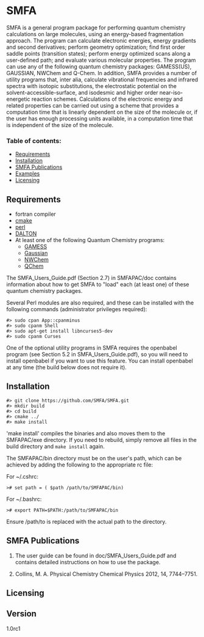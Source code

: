 # SMFA

SMFA is a general program package for performing quantum chemistry calculations on large
molecules, using an energy-based fragmentation approach. The program can calculate
electronic energies, energy gradients and second derivatives; perform geometry
optimization; find first order saddle points (transition states); perform energy optimized
scans along a user-defined path; and evaluate various molecular properties. The program
can use any of the following quantum chemistry packages: GAMESS(US), GAUSSIAN,
NWChem and Q-Chem. In addition, SMFA provides a number of utility programs that, inter
alia, calculate vibrational frequencies and infrared spectra with isotopic substitutions, the
electrostatic potential on the solvent-accessible-surface, and isodesmic and higher order
near-iso-energetic reaction schemes. Calculations of the electronic energy and related
properties can be carried out using a scheme that provides a computation time that is
linearly dependent on the size of the molecule or, if the user has enough processing units
available, in a computation time that is independent of the size of the molecule.

### Table of contents:

* [Requirements](#requirements)
* [Installation](#installation)
* [SMFA Publications](#smfa-publications)
* [Examples](/doc/testcases)
* [Licensing](#licensing)

## Requirements
* fortran compiler
* [cmake](https://cmake.org/)
* [perl](https://www.perl.org/)
* [DALTON](http://daltonprogram.org/)
* At least one of the following Quantum Chemistry programs:
    - [GAMESS](http://www.msg.ameslab.gov/gamess/)
    - [Gaussian](http://gaussian.com/)
    - [NWChem](http://www.nwchem-sw.org/)
    - [QChem](http://www.q-chem.com/)


The SMFA_Users_Guide.pdf (Section 2.7) in SMFAPAC/doc contains information
about how to get SMFA to "load" each (at least one) of these quantum chemistry
packages.

Several Perl modules are also required, and these can be installed 
with the following commands (administrator privileges required):

```shell
#> sudo cpan App::cpanminus
#> sudo cpanm Shell
#> sudo apt-get install libncurses5-dev 
#> sudo cpanm Curses
```
One of the optional utility programs in SMFA requires the openbabel program
(see Section 5.2 in SMFA_Users_Guide.pdf), so you will need to install
openbabel if you want to use this feature. You can install openbabel at any
time (the build below does not require it).




## Installation

```shell
#> git clone https://github.com/SMFA/SMFA.git
#> mkdir build
#> cd build
#> cmake ../
#> make install
```

'make install' compiles the binaries and also moves them to the
SMFAPAC/exe directory.  If you need to rebuild, simply remove all
files in the build directory and `make install` again.

The SMFAPAC/bin directory must be on the user's path, which can be achieved by
adding the following to the appropriate rc file: 

For ~/.cshrc:

```shell
># set path = ( $path /path/to/SMFAPAC/bin)
```

For ~/.bashrc:

```shell
># export PATH=$PATH:/path/to/SMFAPAC/bin
```

Ensure /path/to is replaced with the actual path to the directory.




## SMFA Publications

1. The user guide can be found in doc/SMFA_Users_Guide.pdf and 
   contains detailed instructions on how to use the package.
   
2. Collins, M. A. Physical Chemistry Chemical Physics 2012, 14, 7744–7751.

## Licensing


## Version
1.0rc1
